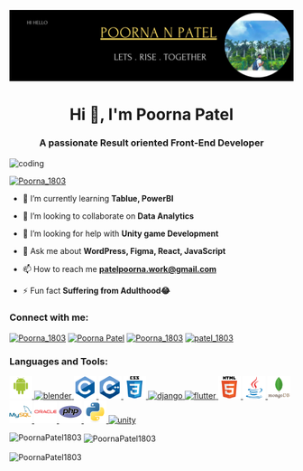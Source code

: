 ![logo](https://github.com/PoornaPatel1803/PoornaPatel1803/blob/main/1702835193508.jpeg)
<h1 align="center">Hi 👋, I'm Poorna Patel</h1>

<h3 align="center">A passionate Result oriented Front-End Developer</h3>

<img align="center" alt="coding" width="200" src="https://i.pinimg.com/originals/e8/f4/53/e8f453469a3ec97ecd354df465d73913.gif">

<p align="left"> <a href="https://twitter.com/Poorna_1803" target="blank"><img src="https://img.shields.io/twitter/follow/Poorna_1803?logo=twitter&style=for-the-badge" alt="Poorna_1803" /></a> </p>
<p>
  
- 🌱 I’m currently learning **Tablue, PowerBI**

- 👯 I’m looking to collaborate on **Data Analytics**

- 🤝 I’m looking for help with **Unity game Development**

- 💬 Ask me about **WordPress, Figma, React, JavaScript**

- 📫 How to reach me **patelpoorna.work@gmail.com**

- ⚡ Fun fact **Suffering from Adulthood😂**
</p>

<h3 align="left">Connect with me:</h3>
<p align="left">
<a href="https://twitter.com/Poorna_1803" target="blank"><img align="center" src="https://raw.githubusercontent.com/rahuldkjain/github-profile-readme-generator/master/src/images/icons/Social/twitter.svg" alt="Poorna_1803" height="30" width="40" /></a>
<a href="https://linkedin.com/in/poorna-patel-9b010b209" target="blank"><img align="center" src="https://raw.githubusercontent.com/rahuldkjain/github-profile-readme-generator/master/src/images/icons/Social/linked-in-alt.svg" alt="Poorna Patel" height="30" width="40" /></a>
<a href="https://instagram.com/Poorna_1803" target="blank"><img align="center" src="https://raw.githubusercontent.com/rahuldkjain/github-profile-readme-generator/master/src/images/icons/Social/instagram.svg" alt="Poorna_1803" height="30" width="40" /></a>
<a href="https://www.codechef.com/users/patel_1803" target="blank"><img align="center" src="https://cdn.jsdelivr.net/npm/simple-icons@3.1.0/icons/codechef.svg" alt="patel_1803" height="30" width="40" /></a>
</p>

<h3 align="left">Languages and Tools:</h3>
<p align="left"> <a href="https://developer.android.com" target="_blank" rel="noreferrer"> <img src="https://raw.githubusercontent.com/devicons/devicon/master/icons/android/android-original-wordmark.svg" alt="android" width="40" height="40"/> </a> <a href="https://www.blender.org/" target="_blank" rel="noreferrer"> <img src="https://download.blender.org/branding/community/blender_community_badge_white.svg" alt="blender" width="40" height="40"/> </a> <a href="https://www.cprogramming.com/" target="_blank" rel="noreferrer"> <img src="https://raw.githubusercontent.com/devicons/devicon/master/icons/c/c-original.svg" alt="c" width="40" height="40"/> </a> <a href="https://www.w3schools.com/cpp/" target="_blank" rel="noreferrer"> <img src="https://raw.githubusercontent.com/devicons/devicon/master/icons/cplusplus/cplusplus-original.svg" alt="cplusplus" width="40" height="40"/> </a> <a href="https://www.w3schools.com/css/" target="_blank" rel="noreferrer"> <img src="https://raw.githubusercontent.com/devicons/devicon/master/icons/css3/css3-original-wordmark.svg" alt="css3" width="40" height="40"/> </a> <a href="https://www.djangoproject.com/" target="_blank" rel="noreferrer"> <img src="https://cdn.worldvectorlogo.com/logos/django.svg" alt="django" width="40" height="40"/> </a> <a href="https://flutter.dev" target="_blank" rel="noreferrer"> <img src="https://www.vectorlogo.zone/logos/flutterio/flutterio-icon.svg" alt="flutter" width="40" height="40"/> </a> </a> <a href="https://www.w3.org/html/" target="_blank" rel="noreferrer"> <img src="https://raw.githubusercontent.com/devicons/devicon/master/icons/html5/html5-original-wordmark.svg" alt="html5" width="40" height="40"/> </a> <a href="https://www.java.com" target="_blank" rel="noreferrer"> <img src="https://raw.githubusercontent.com/devicons/devicon/master/icons/java/java-original.svg" alt="java" width="40" height="40"/> </a> <a href="https://www.mongodb.com/" target="_blank" rel="noreferrer"> <img src="https://raw.githubusercontent.com/devicons/devicon/master/icons/mongodb/mongodb-original-wordmark.svg" alt="mongodb" width="40" height="40"/> </a> <a href="https://www.mysql.com/" target="_blank" rel="noreferrer"> <img src="https://raw.githubusercontent.com/devicons/devicon/master/icons/mysql/mysql-original-wordmark.svg" alt="mysql" width="40" height="40"/> </a> <a href="https://www.oracle.com/" target="_blank" rel="noreferrer"> <img src="https://raw.githubusercontent.com/devicons/devicon/master/icons/oracle/oracle-original.svg" alt="oracle" width="40" height="40"/> </a> <a href="https://www.php.net" target="_blank" rel="noreferrer"> <img src="https://raw.githubusercontent.com/devicons/devicon/master/icons/php/php-original.svg" alt="php" width="40" height="40"/> </a> <a href="https://www.python.org" target="_blank" rel="noreferrer"> <img src="https://raw.githubusercontent.com/devicons/devicon/master/icons/python/python-original.svg" alt="python" width="40" height="40"/> </a> <a href="https://unity.com/" target="_blank" rel="noreferrer"> <img src="https://www.vectorlogo.zone/logos/unity3d/unity3d-icon.svg" alt="unity" width="40" height="40"/> </a> </p>

<p><img align="left" src="https://github-readme-stats.vercel.app/api/top-langs?username=PoornaPatel1803&show_icons=true&locale=en&layout=compact" alt="PoornaPatel1803" /></p>

<p>&nbsp;<img align="center" src="https://github-readme-stats.vercel.app/api?username=PoornaPatel1803&show_icons=true&locale=en" alt="PoornaPatel1803" /></p>

<p><img align="center" src="https://github-readme-streak-stats.herokuapp.com/?user=PoornaPatel1803&" alt="PoornaPatel1803" /></p>

